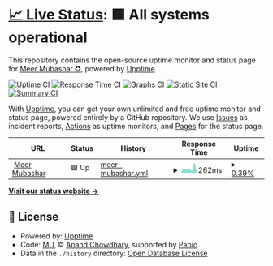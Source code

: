 # [📈 Live Status](https://meermubashar.github.io/upptime): <!--live status--> **🟩 All systems operational**

This repository contains the open-source uptime monitor and status page for [Meer Mubashar ✪](meermubashar.com), powered by [Upptime](https://github.com/upptime/upptime).

[![Uptime CI](https://github.com/meermubashar/upptime/workflows/Uptime%20CI/badge.svg)](https://github.com/meermubashar/upptime/actions?query=workflow%3A%22Uptime+CI%22)
[![Response Time CI](https://github.com/meermubashar/upptime/workflows/Response%20Time%20CI/badge.svg)](https://github.com/meermubashar/upptime/actions?query=workflow%3A%22Response+Time+CI%22)
[![Graphs CI](https://github.com/meermubashar/upptime/workflows/Graphs%20CI/badge.svg)](https://github.com/meermubashar/upptime/actions?query=workflow%3A%22Graphs+CI%22)
[![Static Site CI](https://github.com/meermubashar/upptime/workflows/Static%20Site%20CI/badge.svg)](https://github.com/meermubashar/upptime/actions?query=workflow%3A%22Static+Site+CI%22)
[![Summary CI](https://github.com/meermubashar/upptime/workflows/Summary%20CI/badge.svg)](https://github.com/meermubashar/upptime/actions?query=workflow%3A%22Summary+CI%22)

With [Upptime](https://upptime.js.org), you can get your own unlimited and free uptime monitor and status page, powered entirely by a GitHub repository. We use [Issues](https://github.com/meermubashar/upptime/issues) as incident reports, [Actions](https://github.com/meermubashar/upptime/actions) as uptime monitors, and [Pages](https://meermubashar.github.io/upptime) for the status page.

<!--start: status pages-->
<!-- This summary is generated by Upptime (https://github.com/upptime/upptime) -->
<!-- Do not edit this manually, your changes will be overwritten -->
<!-- prettier-ignore -->
| URL | Status | History | Response Time | Uptime |
| --- | ------ | ------- | ------------- | ------ |
| <img alt="" src="https://icons.duckduckgo.com/ip3/meermubashar.com.ico" height="13"> [Meer Mubashar](https://meermubashar.com) | 🟩 Up | [meer-mubashar.yml](https://github.com/meermubashar/upptime/commits/HEAD/history/meer-mubashar.yml) | <details><summary><img alt="Response time graph" src="./graphs/meer-mubashar/response-time-week.png" height="20"> 262ms</summary><br><a href="https://meermubashar.github.io/upptime/history/meer-mubashar"><img alt="Response time 1144" src="https://img.shields.io/endpoint?url=https%3A%2F%2Fraw.githubusercontent.com%2Fmeermubashar%2Fupptime%2FHEAD%2Fapi%2Fmeer-mubashar%2Fresponse-time.json"></a><br><a href="https://meermubashar.github.io/upptime/history/meer-mubashar"><img alt="24-hour response time 549" src="https://img.shields.io/endpoint?url=https%3A%2F%2Fraw.githubusercontent.com%2Fmeermubashar%2Fupptime%2FHEAD%2Fapi%2Fmeer-mubashar%2Fresponse-time-day.json"></a><br><a href="https://meermubashar.github.io/upptime/history/meer-mubashar"><img alt="7-day response time 262" src="https://img.shields.io/endpoint?url=https%3A%2F%2Fraw.githubusercontent.com%2Fmeermubashar%2Fupptime%2FHEAD%2Fapi%2Fmeer-mubashar%2Fresponse-time-week.json"></a><br><a href="https://meermubashar.github.io/upptime/history/meer-mubashar"><img alt="30-day response time 1144" src="https://img.shields.io/endpoint?url=https%3A%2F%2Fraw.githubusercontent.com%2Fmeermubashar%2Fupptime%2FHEAD%2Fapi%2Fmeer-mubashar%2Fresponse-time-month.json"></a><br><a href="https://meermubashar.github.io/upptime/history/meer-mubashar"><img alt="1-year response time 1144" src="https://img.shields.io/endpoint?url=https%3A%2F%2Fraw.githubusercontent.com%2Fmeermubashar%2Fupptime%2FHEAD%2Fapi%2Fmeer-mubashar%2Fresponse-time-year.json"></a></details> | <details><summary><a href="https://meermubashar.github.io/upptime/history/meer-mubashar">0.39%</a></summary><a href="https://meermubashar.github.io/upptime/history/meer-mubashar"><img alt="All-time uptime 49.22%" src="https://img.shields.io/endpoint?url=https%3A%2F%2Fraw.githubusercontent.com%2Fmeermubashar%2Fupptime%2FHEAD%2Fapi%2Fmeer-mubashar%2Fuptime.json"></a><br><a href="https://meermubashar.github.io/upptime/history/meer-mubashar"><img alt="24-hour uptime 2.73%" src="https://img.shields.io/endpoint?url=https%3A%2F%2Fraw.githubusercontent.com%2Fmeermubashar%2Fupptime%2FHEAD%2Fapi%2Fmeer-mubashar%2Fuptime-day.json"></a><br><a href="https://meermubashar.github.io/upptime/history/meer-mubashar"><img alt="7-day uptime 0.39%" src="https://img.shields.io/endpoint?url=https%3A%2F%2Fraw.githubusercontent.com%2Fmeermubashar%2Fupptime%2FHEAD%2Fapi%2Fmeer-mubashar%2Fuptime-week.json"></a><br><a href="https://meermubashar.github.io/upptime/history/meer-mubashar"><img alt="30-day uptime 49.22%" src="https://img.shields.io/endpoint?url=https%3A%2F%2Fraw.githubusercontent.com%2Fmeermubashar%2Fupptime%2FHEAD%2Fapi%2Fmeer-mubashar%2Fuptime-month.json"></a><br><a href="https://meermubashar.github.io/upptime/history/meer-mubashar"><img alt="1-year uptime 49.22%" src="https://img.shields.io/endpoint?url=https%3A%2F%2Fraw.githubusercontent.com%2Fmeermubashar%2Fupptime%2FHEAD%2Fapi%2Fmeer-mubashar%2Fuptime-year.json"></a></details>

<!--end: status pages-->

[**Visit our status website →**](https://meermubashar.github.io/upptime)

## 📄 License

- Powered by: [Upptime](https://github.com/upptime/upptime)
- Code: [MIT](./LICENSE) © [Anand Chowdhary](https://anandchowdhary.com), supported by [Pabio](https://pabio.com)
- Data in the `./history` directory: [Open Database License](https://opendatacommons.org/licenses/odbl/1-0/)
